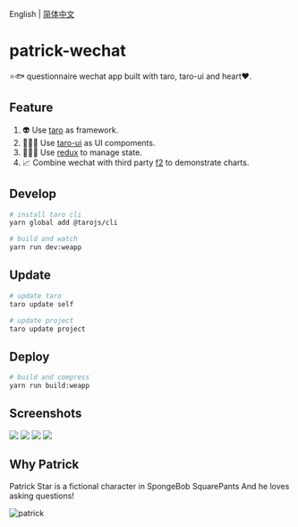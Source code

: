 English | [简体中文](./README.zh-CN.md)

# patrick-wechat
⭐️🐟 questionnaire wechat app built with taro, taro-ui and heart❤️.

## Feature

1. 👽 Use [taro](https://github.com/NervJS/taro) as framework.
2. 👨🏻‍💻 Use [taro-ui](https://github.com/NervJS/taro-ui) as UI compoments.
3. 👩🏻‍💻 Use [redux](https://github.com/reduxjs/redux) to manage state.
4. 📈 Combine wechat with third party [f2](https://github.com/antvis/f2) to demonstrate charts.

## Develop

```bash
# install taro cli
yarn global add @tarojs/cli

# build and watch
yarn run dev:weapp
```

## Update

```bash
# update taro
taro update self

# update project
taro update project
```

## Deploy

```bash
# build and compress
yarn run build:weapp
```

## Screenshots
![](screenshots/index.png)
![](screenshots/introduce.png)
![](screenshots/questionnaire.png)
![](screenshots/result.png)

## Why Patrick

Patrick Star is a fictional character in SpongeBob SquarePants And he loves asking questions!

![patrick](https://upload.wikimedia.org/wikipedia/en/thumb/3/33/Patrick_Star.svg/1200px-Patrick_Star.svg.png)